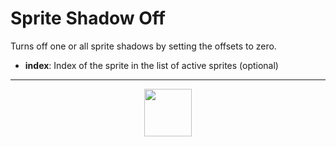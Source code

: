 # Sprite Shadow Off
Turns off one or all sprite shadows by setting the offsets to zero.
- **index**: Index of the sprite in the list of active sprites (optional)
---
<p align="center"><img valign="middle" width="76px" src="https://drive.google.com/uc?export=view&id=1c2KO0LJpvMS9X9CAGV6dOfciR7OWhdKA" /></p>